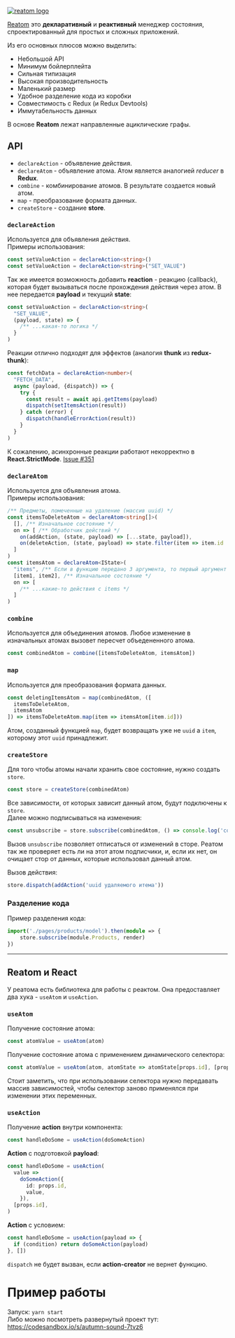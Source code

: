 [![reatom logo](https://reatom.js.org/logos/logo.svg)](https://reatom.js.org)

[Reatom](https://reatom.js.org/#/) это **декларативный** и **реактивный** менеджер состояния, спроектированный для простых и сложных приложений.

Из его основных плюсов можно выделить:

- Небольшой API
- Минимум бойлерплейта
- Сильная типизация
- Высокая производительность
- Маленький размер
- Удобное разделение кода из коробки
- Совместимость с Redux (и Redux Devtools)
- Иммутабельность данных

В основе **Reatom** лежат направленные ациклические графы.


## API
- `declareAction` - объявление действия.
- `declareAtom` - объявление атома. Атом является аналогией *reducer* в **Redux**.
- `combine` - комбинирование атомов. В результате создается новый атом.
- `map` - преобразование формата данных.
- `createStore` - создание **store**.



### `declareAction`
Используется для объявления действия.  
Примеры использования:
```typescript jsx
const setValueAction = declareAction<string>()
const setValueAction = declareAction<string>("SET_VALUE")
```
Так же имеется возможность добавить **reaction** - реакцию (callback), которая будет вызываться после прохождения
 действия через атом. В нее передается **payload** и текущий **state**:

```typescript jsx
const setValueAction = declareAction<string>(
  "SET_VALUE",
  (payload, state) => {
    /** ...какая-то логика */
  }
)
```
Реакции отлично подходят для эффектов (аналогия **thunk** из **redux-thunk**):
```typescript jsx
const fetchData = declareAction<number>(
  "FETCH_DATA",
  async (payload, {dispatch}) => {
    try {
      const result = await api.getItems(payload)
      dispatch(setItemsAction(result))
    } catch (error) {
      dispatch(handleErrorAction(result))
    } 
  }
)
```
К сожалению, асинхронные реакции работают некорректно в **React.StrictMode**. [Issue #351](https://github.com/artalar/reatom/issues/351)

### `declareAtom`
Используется для объявления атома.  
Примеры использования:
```typescript jsx
/** Предметы, помеченные на удаление (массив uuid) */
const itemsToDeleteAtom = declareAtom<string[]>(
  [], /** Изначальное состояние */
  on => [ /** Обработчик действий */
    on(addAction, (state, payload) => [...state, payload]),
    on(deleteAction, (state, payload) => state.filter(item => item.id !== payload))
  ] 
)
const itemsAtom = declareAtom<IState>(
  "items", /** Если в функцию передано 3 аргумента, то первый аргумент будет именем атома */
  [item1, item2], /** Изначальное состояние */
  on => [
    /** ...какие-то действия с items */
  ]
)
```

### `combine`
Используется для объединения атомов. Любое изменение в изначальных атомах вызовет пересчет объедененного атома.
```typescript jsx
const combinedAtom = combine([itemsToDeleteAtom, itemsAtom])
```

### `map`
Используется для преобразования формата данных.
```typescript jsx
const deletingItemsAtom = map(combinedAtom, ([
  itemsToDeleteAtom,
  itemsAtom
]) => itemsToDeleteAtom.map(item => itemsAtom[item.id]))
```
Атом, созданный функцией `map`, будет возвращать уже не `uuid` а `item`, которому этот `uuid` принадлежит.


### `createStore`
Для того чтобы атомы начали хранить свое состояние, нужно создать ``store``.
```typescript jsx
const store = createStore(combinedAtom)
```
Все зависимости, от которых зависит данный атом, будут подключены к ``store``.  
Далее можно подписываться на изменения:
```typescript jsx
const unsubscribe = store.subscribe(combinedAtom, () => console.log('combinedAtom изменился'))
```
Вызов `unsubscribe` позволяет отписаться от изменений в сторе. Реатом так же проверяет есть ли на этот атом подписчики, и, если их нет, он очищает стор от данных, которые использовал данный атом.

Вызов действия:
```typescript jsx
store.dispatch(addAction('uuid удаляемого итема'))
```

### Разделение кода
Пример разделения кода:
```typescript jsx
import('./pages/products/model').then(module => {
    store.subscribe(module.Products, render)
})
```

---
## Reatom и React
У реатома есть библиотека для работы с реактом. Она предоставляет два хука - `useAtom` и `useAction`.

### `useAtom`
Получение состояние атома:
```typescript jsx
const atomValue = useAtom(atom)
```
Получение состояние атома с применением динамического селектора:
```typescript jsx
const atomValue = useAtom(atom, atomState => atomState[props.id], [props.id])
```
Стоит заметить, что при использовании селектора нужно передавать массив зависимостей, чтобы селектор заново применялся при изменении этих переменных.

### `useAction`
Получение **action** внутри компонента:
```typescript jsx
const handleDoSome = useAction(doSomeAction)
```
**Action** с подготовкой **payload**:
```typescript jsx
const handleDoSome = useAction(
  value =>
    doSomeAction({
      id: props.id,
      value,
    }),
  [props.id],
)
```
**Action** с условием: 
```typescript jsx
const handleDoSome = useAction(payload => {
  if (condition) return doSomeAction(payload)
}, [])
```
`dispatch` не будет вызван, если **action-creator** не вернет функцию.

# Пример работы
Запуск: `yarn start`  
Либо можно посмотреть развернутый проект тут: https://codesandbox.io/s/autumn-sound-7tvz6


